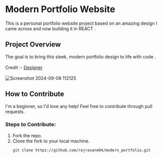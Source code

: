 # Modern Portfolio Website 

This is a personal portfolio website project based on an amazing design I came across and now building it in REACT .

## Project Overview 
The goal is to bring this sleek, modern portfolio design to life with code .
<br> <br>
Credit :- [Designer](https://www.instagram.com/lilcoderman/) <br> <br>
![Screenshot 2024-09-08 112125](https://github.com/user-attachments/assets/34f40f06-bfe1-40ad-aa18-4f46276235e0)

## How to Contribute 
I'm a beginner, so I'd love any help! Feel free to contribute through pull requests.

### Steps to Contribute:
1. Fork the repo.
2. Clone the fork to your local machine.
   ```bash
   git clone https://github.com/rajrasane04/modern_portfolio.git
